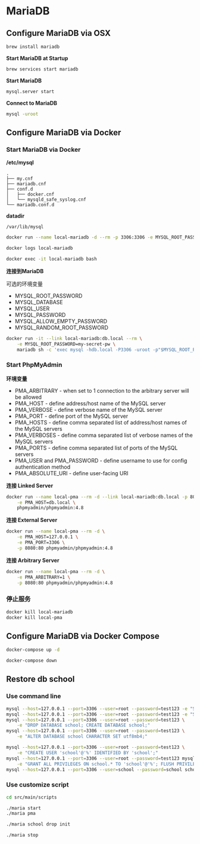 # MariaDB

## Configure MariaDB via OSX

```bash
brew install mariadb
```

**Start MariaDB at Startup**

```bash
brew services start mariadb
```

**Start MariaDB**

```bash
mysql.server start
```

**Connect to MariaDB**

```bash
mysql -uroot
```

## Configure MariaDB via Docker

### Start MariaDB via Docker

**/etc/mysql**

```
.
├── my.cnf
├── mariadb.cnf
├── conf.d
│   ├── docker.cnf
│   └── mysqld_safe_syslog.cnf
└── mariadb.conf.d
```

**datadir**

`/var/lib/mysql`

```bash
docker run --name local-mariadb -d --rm -p 3306:3306 -e MYSQL_ROOT_PASSWORD=my-secret-pw mariadb/server:10.3

docker logs local-mariadb

docker exec -it local-mariadb bash
```

**连接到MariaDB**

可选的环境变量

- MYSQL_ROOT_PASSWORD
- MYSQL_DATABASE
- MYSQL_USER
- MYSQL_PASSWORD
- MYSQL_ALLOW_EMPTY_PASSWORD
- MYSQL_RANDOM_ROOT_PASSWORD

```bash
docker run -it --link local-mariadb:db.local --rm \
    -e MYSQL_ROOT_PASSWORD=my-secret-pw \
    mariadb sh -c 'exec mysql -hdb.local -P3306 -uroot -p"$MYSQL_ROOT_PASSWORD"'
```

### Start PhpMyAdmin

**环境变量**

- PMA_ARBITRARY - when set to 1 connection to the arbitrary server will be allowed
- PMA_HOST - define address/host name of the MySQL server
- PMA_VERBOSE - define verbose name of the MySQL server
- PMA_PORT - define port of the MySQL server
- PMA_HOSTS - define comma separated list of address/host names of the MySQL servers
- PMA_VERBOSES - define comma separated list of verbose names of the MySQL servers
- PMA_PORTS - define comma separated list of ports of the MySQL servers
- PMA_USER and PMA_PASSWORD - define username to use for config authentication method
- PMA_ABSOLUTE_URI - define user-facing URI

**连接 Linked Server**

```bash
docker run --name local-pma --rm -d --link local-mariadb:db.local -p 8080:80 \
    -e PMA_HOST=db.local \
    phpmyadmin/phpmyadmin:4.8
```

**连接 External Server**

```bash
docker run --name local-pma --rm -d \
    -e PMA_HOST=127.0.0.1 \
    -e PMA_PORT=3306 \
    -p 8080:80 phpmyadmin/phpmyadmin:4.8
```

**连接 Arbitrary Server**

```bash
docker run --name local-pma --rm -d \
    -e PMA_ARBITRARY=1 \
    -p 8080:80 phpmyadmin/phpmyadmin:4.8
```

### 停止服务

```bash
docker kill local-mariadb
docker kill local-pma
```

## Configure MariaDB via Docker Compose

```bash
docker-compose up -d

docker-compose down
```

## Restore db school

### Use command line

```bash
mysql --host=127.0.0.1 --port=3306 --user=root --password=test123 -e "SHOW DATABASES"
mysql --host=127.0.0.1 --port=3306 --user=root --password=test123 -e "SHOW VARIABLES LIKE 'character%'"
mysql --host=127.0.0.1 --port=3306 --user=root --password=test123 \
    -e "DROP DATABASE school; CREATE DATABASE school;"
mysql --host=127.0.0.1 --port=3306 --user=root --password=test123 \
    -e "ALTER DATABASE school CHARACTER SET utf8mb4;"

mysql --host=127.0.0.1 --port=3306 --user=root --password=test123 \
    -e "CREATE USER 'school'@'%' IDENTIFIED BY 'school';"
mysql --host=127.0.0.1 --port=3306 --user=root --password=test123 mysql \
    -e "GRANT ALL PRIVILEGES ON school.* TO 'school'@'%'; FLUSH PRIVILEGES;"
mysql --host=127.0.0.1 --port=3306 --user=school --password=school school < src/main/resources/sample_dbs/school/school.sql
```

### Use customize script

```bash
cd src/main/scripts

./maria start
./maria pma

./maria school drop init

./maria stop
```

